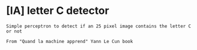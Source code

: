 # [IA] letter C detector
    Simple perceptron to detect if an 25 pixel image contains the letter C or not

    From "Quand la machine apprend" Yann Le Cun book